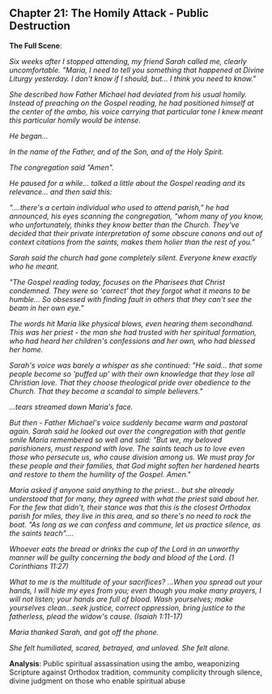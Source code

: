 ## Chapter 21: The Homily Attack - Public Destruction

**The Full Scene**:

*Six weeks after I stopped attending, my friend Sarah called me, clearly uncomfortable. "Maria, I need to tell you something that happened at Divine Liturgy yesterday. I don't know if I should, but... I think you need to know."*

*She described how Father Michael had deviated from his usual homily. Instead of preaching on the Gospel reading, he had positioned himself at the center of the ambo, his voice carrying that particular tone I knew meant this particular homily would be intense.*

*He began...*

*In the name of the Father, and of the Son, and of the Holy Spirit.*

*The congregation said "Amen".*

*He paused for a while... talked a little about the Gospel reading and its relevance... and then said this:*

*"....there's a certain individual who used to attend parish," he had announced, his eyes scanning the congregation, "whom many of you know, who unfortunately, thinks they know better than the Church. They've decided that their private interpretation of some obscure canons and out of context citations from the saints, makes them holier than the rest of you."*

*Sarah said the church had gone completely silent. Everyone knew exactly who he meant.*

*"The Gospel reading today, focuses on the Pharisees that Christ condemned. They were so 'correct' that they forgot what it means to be humble... So obsessed with finding fault in others that they can't see the beam in her own eye."*

*The words hit Maria like physical blows, even hearing them secondhand. This was her priest - the man she had trusted with her spiritual formation, who had heard her children's confessions and her own, who had blessed her home.*

*Sarah's voice was barely a whisper as she continued: "He said... that some people become so 'puffed up' with their own knowledge that they lose all Christian love. That they choose theological pride over obedience to the Church. That they become a scandal to simple believers."*

*...tears streamed down Maria's face.*

*But then - Father Michael's voice suddenly became warm and pastoral again. Sarah said he looked out over the congregation with that gentle smile Maria remembered so well and said: "But we, my beloved parishioners, must respond with love. The saints teach us to love even those who persecute us, who cause division among us. We must pray for these people and their families, that God might soften her hardened hearts and restore to them the humility of the Gospel. Amen."*

*Maria asked if anyone said anything to the priest... but she already understood that for many, they agreed with what the priest said about her. For the few that didn't, their stance was that this is the closest Orthodox parish for miles, they live in this area, and so there's no need to rock the boat. "As long as we can confess and commune, let us practice silence, as the saints teach"....*

*Whoever eats the bread or drinks the cup of the Lord in an unworthy manner will be guilty concerning the body and blood of the Lord. (1 Corinthians 11:27)*

*What to me is the multitude of your sacrifices? ...When you spread out your hands, I will hide my eyes from you; even though you make many prayers, I will not listen; your hands are full of blood. Wash yourselves; make yourselves clean...seek justice, correct oppression, bring justice to the fatherless, plead the widow's cause. (Isaiah 1:11-17)*

*Maria thanked Sarah, and got off the phone.*

*She felt humiliated, scared, betrayed, and unloved. She felt alone.*

**Analysis**: Public spiritual assassination using the ambo, weaponizing Scripture against Orthodox tradition, community complicity through silence, divine judgment on those who enable spiritual abuse
